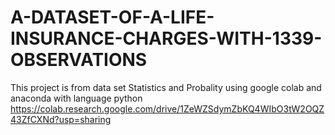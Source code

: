 # A-DATASET-OF-A-LIFE-INSURANCE-CHARGES-WITH-1339-OBSERVATIONS
This project is from data set Statistics  and Probality using google colab and anaconda with language  python 
https://colab.research.google.com/drive/1ZeWZSdymZbKQ4WIbO3tW2OQZ43ZfCXNd?usp=sharing

